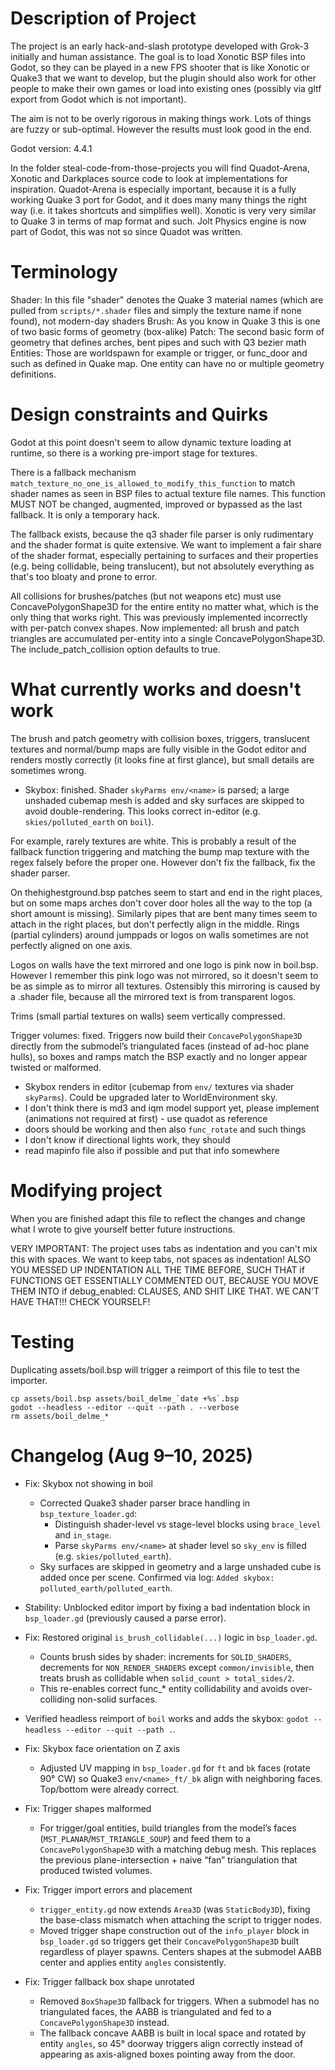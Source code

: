 # Description of Project

The project is an early hack-and-slash prototype developed with Grok-3 initially and human assistance. The goal is to load Xonotic BSP files into Godot, so they can be played in a new FPS shooter that is like Xonotic or Quake3 that we want to develop, but the plugin should also work for other people to make their own games or load into existing ones (possibly via gltf export from Godot which is not important).

The aim is not to be overly rigorous in making things work. Lots of things are fuzzy or sub-optimal. However the results must look good in the end.

Godot version: 4.4.1

In the folder steal-code-from-those-projects you will find Quadot-Arena, Xonotic and Darkplaces source code to look at implementations for inspiration. Quadot-Arena is especially important, because it is a fully working Quake 3 port for Godot, and it does many many things the right way (i.e. it takes shortcuts and simplifies well). Xonotic is very very similar to Quake 3 in terms of map format and such. Jolt Physics engine is now part of Godot, this was not so since Quadot was written.

# Terminology

Shader: In this file "shader" denotes the Quake 3 material names (which are pulled from `scripts/*.shader` files and simply the texture name if none found), not modern-day shaders
Brush: As you know in Quake 3 this is one of two basic forms of geometry (box-alike)
Patch: The second basic form of geometry that defines arches, bent pipes and such with Q3 bezier math
Entities: Those are worldspawn for example or trigger, or func_door and such as defined in Quake map. One entity can have no or multiple geometry definitions.

# Design constraints and Quirks

Godot at this point doesn't seem to allow dynamic texture loading at runtime, so there is a working pre-import stage for textures.

There is a fallback mechanism `match_texture_no_one_is_allowed_to_modify_this_function` to match shader names as seen in BSP files to actual texture file names. This function MUST NOT be changed, augmented, improved or bypassed as the last fallback. It is only a temporary hack.

The fallback exists, because the q3 shader file parser is only rudimentary and the shader format is quite extensive. We want to implement a fair share of the shader format, especially pertaining to surfaces and their properties (e.g. being collidable, being translucent), but not absolutely everything as that's too bloaty and prone to error.

All collisions for brushes/patches (but not weapons etc) must use ConcavePolygonShape3D for the entire entity no matter what, which is the only thing that works right. This was previously implemented incorrectly with per-patch convex shapes. Now implemented: all brush and patch triangles are accumulated per-entity into a single ConcavePolygonShape3D. The include_patch_collision option defaults to true.

# What currently works and doesn't work

The brush and patch geometry with collision boxes, triggers, translucent textures and normal/bump maps are fully visible in the Godot editor and renders mostly correctly (it looks fine at first glance), but small details are sometimes wrong.

- Skybox: finished. Shader `skyParms env/<name>` is parsed; a large unshaded cubemap mesh is added and sky surfaces are skipped to avoid double-rendering. This looks correct in-editor (e.g. `skies/polluted_earth` on `boil`).

For example, rarely textures are white. This is probably a result of the fallback function triggering and matching the bump map texture with the regex falsely before the proper one. However don't fix the fallback, fix the shader parser.

On thehighestground.bsp patches seem to start and end in the right places, but on some maps arches don't cover door holes all the way to the top (a short amount is missing). Similarly pipes that are bent many times seem to attach in the right places, but don't perfectly align in the middle. Rings (partial cylinders) around jumppads or logos on walls sometimes are not perfectly aligned on one axis.

Logos on walls have the text mirrored and one logo is pink now in boil.bsp. However I remember this pink logo was not mirrored, so it doesn't seem to be as simple as to mirror all textures. Ostensibly this mirroring is caused by a .shader file, because all the mirrored text is from transparent logos.

Trims (small partial textures on walls) seem vertically compressed.

Trigger volumes: fixed. Triggers now build their `ConcavePolygonShape3D` directly from the submodel’s triangulated faces (instead of ad-hoc plane hulls), so boxes and ramps match the BSP exactly and no longer appear twisted or malformed.

- Skybox renders in editor (cubemap from `env/` textures via shader `skyParms`). Could be upgraded later to WorldEnvironment sky.
- I don't think there is md3 and iqm model support yet, please implement (animations not required at first) - use quadot as reference
- doors should be working and then also `func_rotate` and such things
- I don't know if directional lights work, they should
- read mapinfo file also if possible and put that info somewhere

# Modifying project

When you are finished adapt this file to reflect the changes and change what I wrote to give yourself better future instructions.

VERY IMPORTANT: The project uses tabs as indentation and you can't mix this with spaces. We want to keep tabs, not spaces as indentation! ALSO YOU MESSED UP INDENTATION ALL THE TIME BEFORE, SUCH THAT if FUNCTIONS GET ESSENTIALLY COMMENTED OUT, BECAUSE YOU MOVE THEM INTO if debug_enabled: CLAUSES, AND SHIT LIKE THAT. WE CAN'T HAVE THAT!!! CHECK YOURSELF!

# Testing

Duplicating assets/boil.bsp will trigger a reimport of this file to test the importer.

```
cp assets/boil.bsp assets/boil_delme_`date +%s`.bsp
godot --headless --editor --quit --path . --verbose
rm assets/boil_delme_*
```

# Changelog (Aug 9–10, 2025)

- Fix: Skybox not showing in boil
  - Corrected Quake3 shader parser brace handling in `bsp_texture_loader.gd`:
    - Distinguish shader-level vs stage-level blocks using `brace_level` and `in_stage`.
    - Parse `skyParms env/<name>` at shader level so `sky_env` is filled (e.g. `skies/polluted_earth`).
  - Sky surfaces are skipped in geometry and a large unshaded cube is added once per scene. Confirmed via log: `Added skybox: polluted_earth/polluted_earth`.
- Stability: Unblocked editor import by fixing a bad indentation block in `bsp_loader.gd` (previously caused a parse error).
- Fix: Restored original `is_brush_collidable(...)` logic in `bsp_loader.gd`.
  - Counts brush sides by shader: increments for `SOLID_SHADERS`, decrements for `NON_RENDER_SHADERS` except `common/invisible`, then treats brush as collidable when `solid_count > total_sides/2`.
  - This re-enables correct func_* entity collidability and avoids over-colliding non-solid surfaces.
- Verified headless reimport of `boil` works and adds the skybox: `godot --headless --editor --quit --path .`.

- Fix: Skybox face orientation on Z axis
  - Adjusted UV mapping in `bsp_loader.gd` for `ft` and `bk` faces (rotate 90° CW) so Quake3 `env/<name>_ft/_bk` align with neighboring faces. Top/bottom were already correct.

- Fix: Trigger shapes malformed
  - For trigger/goal entities, build triangles from the model’s faces (`MST_PLANAR`/`MST_TRIANGLE_SOUP`) and feed them to a `ConcavePolygonShape3D` with a matching debug mesh. This replaces the previous plane-intersection + naive “fan” triangulation that produced twisted volumes.

- Fix: Trigger import errors and placement
  - `trigger_entity.gd` now extends `Area3D` (was `StaticBody3D`), fixing the base-class mismatch when attaching the script to trigger nodes.
  - Moved trigger shape construction out of the `info_player` block in `bsp_loader.gd` so triggers get their `ConcavePolygonShape3D` built regardless of player spawns. Centers shapes at the submodel AABB center and applies entity `angles` consistently.

- Fix: Trigger fallback box shape unrotated
  - Removed `BoxShape3D` fallback for triggers. When a submodel has no triangulated faces, the AABB is triangulated and fed to a `ConcavePolygonShape3D` instead.
  - The fallback concave AABB is built in local space and rotated by entity `angles`, so 45° doorway triggers align correctly instead of appearing as axis-aligned boxes pointing away from the door.
